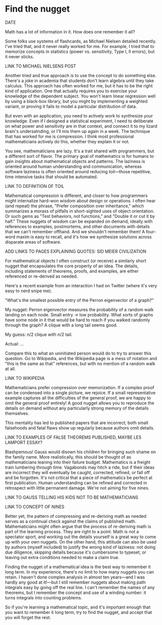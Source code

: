# Find the nugget

DATE

Math has a lot of information in it. How does one remember it all?

Some folks use systems of flashcards, as Michael Nielsen detailed recently.
I've tried that, and it never really worked for me. For example, I tried that
to memorize concepts in statistics (power vs. sensitivity, Type I, II errors),
but it never sticks.

LINK TO MICHAEL NIELSENS POST

Another tried and true approach is to use the concept to do something else.
There's a joke in academia that students don't learn algebra until they take
calculus. This approach has often worked for me, but it has to be the right
kind of application. One that actually requires you to exercise your knowledge
of the dependent subject. You won't learn linear regression well by using a
black-box library, but you might by implementing a weighted variant, or proving
it fails to model a particular distribution of data.

But even with an application, you need to actively work to synthesize your
knowledge. Even if I designed a statistical experiment, I need to deliberate on
what power and sensitivity are in that context, and connect it to my lizard
brain's undersatnding, or I'll mix them up again in a week. The technique that
has worked for me is compression. I think most professional mathematicians
actively do this, whether they explain it or not.

You see, mathematicians are lazy. It's a trait shared with programmers, but a
different sort of flavor. The primary goal of mathematics is for humans to gain
insights about mathematical objects and patterns. The laziness is oriented
around human understanding and communication, whereas software laziness is
often oriented around reducing toil—those repetitive, time intensive tasks that
should be automated.

LINK TO DEFINITION OF TOIL

Mathematical compression is different, and closer to how programmers might
internalize hard-won wisdom about design or operations. I often hear (and
repeat) the phrase, "Prefer composition over inheritance," which summarizes a
morass of pitfalls in short-sighted uses of object orientation. Or such gems as
"Test behaviors, not functions," and "Double it or cut it by half." These
nuggets of wisdom can be expanded on demand, ideally with references to
examples, postmortems, and other documents with details that we can't remember
offhand. And we shouldn't remember them! A four-word maxim is easy to recall,
and it's how we synthesize solutions across disparate areas of software.

ADD LINKS TO PAGES EXPLAINING QUOTES: SID MEIER CIVILIZATION

For mathematical objects I often construct (or receive) a similarly short
nugget that encapsulates the core property of an idea. The details, including
statements of theorems, proofs, and examples, are either referenced or
re-derived as needed.

Here's a recent example from an interaction I had on Twitter (where it's very
easy to nerd snipe me).

"What's the smallest possible entry of the Perron eigenvector of a graph?"

My nugget: Perron eigenvector measures the probability of a random walk landing
on each node. Small entry -> low probability. What sorts of graphs have some
node in it that would be hard to reach if you walked randomly through the
graph? A clique with a long tail seems good.

My guess: n/2 clique with n/2 tail.

Actual: ...

Compare this to what an uninitiated person would do to try to answer this
question. Go to Wikipedia, and the Wikipedia page is a mess of notation and
"this is the same as that" references, but with no mention of a random walk at
all.

LINK TO WIKIPEDIA

Mathematicians prefer compression over memorization. If a complex proof can be
condensed into a single picture, we rejoice. If a small representative example
captures all the difficulties of the general proof, we are happy to omit the
general proof entirely! A good nugget allows you to reproduce the details on
demand without any particularly strong memory of the details themselves.

This mentality has led to published papers that are incorrect; both small
falsehoods and fatal flaws show up regularly because authors omit details.

LINK TO EXAMPLES OF FALSE THEOREMS PUBLISHED, MAYBE LES LAMPORT ESSAY?

Blashpemous! Gauss would disown his children for bringing such shame on the
family name. More realistically, this should be thought of as mathematicians
leaning into their failure budget. Mathematics is a freight train lumbering
through time.  Vagabonds may hitch a ride, but if their ideas are incorrect
they will eventually be caught, corrected, refined, or fall off and be
forgotten. It's not critical that a piece of mathematics be perfect at first
publication. Human understanding can be refined and corrected in retrospect
with little permanent damage. We're not aiming for five nines.

LINK TO GAUSS TELLING HIS KIDS NOT TO BE MATHEMATICIANS

LINK TO CONCEPT OF NINES

Better yet, the pattern of compressing and re-deriving math as needed serves as
a continual check against the claims of published math. Mathematicians might
often argue that the process of re-deriving math is part of the learning
process. They are right to a point. Math is not a spectator sport, and working
out the details yourself is a great way to come up with your own nuggets. On
the other hand, this attitude can also be used by authors (myself included) to
justify the wrong kind of laziness: not doing due diligence, skipping details
because it's cumbersome to typeset, or leaving out extra conditions needed to
make a claim true.

Finding the nugget of a mathematical idea is the best way to remember it long
term. In my experience, there's no limit to how many nuggets you can retain. I
haven't done complex analysis in almost ten years—and I was hardly any good at
it!—but I still remember nuggets about making path integrals easy by going off
the real line. I can't remember the names of any theorems, but I remember the
concept and use of a winding number: it turns integrals into counting problems.

So if you're learning a mathematical topic, and it's important enough that you
want to remember it long term, try to find the nugget, and accept that you will
forget the rest.
